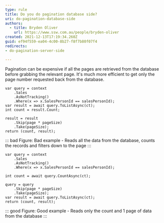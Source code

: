 ```yaml
---
type: rule
title: Do you do pagination database side?
uri: do-pagination-database-side
authors:
  - title: Bryden Oliver
    url: https://www.ssw.com.au/people/bryden-oliver
created: 2021-12-13T17:19:34.260Z
guid: ef94f559-ea04-4c00-8b27-f8f7b80f07f4
redirects:
- do-pagination-server-side

---
```


Pagination can be expensive if all the pages are retrieved from the database before grabbing the relevant page. It's much more efficient to get only the page number requested back from the database.

<!--endintro-->

```
var query = context
    .Sales
    .AsNotTracking()
    .Where(x => x.SalesPersonId == salesPersonId);
var result = await query.ToListAsync(ct);
int count = result.Count;

result = result
    .Skip(page * pageSize)
    .Take(pageSize);
return (count, result);
```

::: bad
Figure: Bad example - Reads all the data from the database, counts the records and filters down to the page
:::

```
var query = context
    .Sales
    .AsNotTracking()
    .Where(x => x.SalesPersonId == salesPersonId);

int count = await query.CountAsync(ct);

query = query
    .Skip(page * pageSize)
    .Take(pageSize);
var result = await query.ToListAsync(ct);    
return (count, result);
```

::: good
Figure: Good example - Reads only the count and 1 page of data from the database
:::
